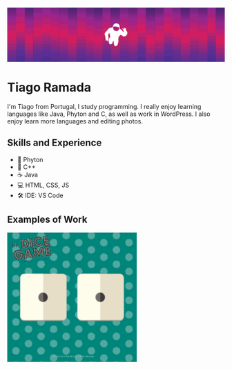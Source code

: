 ![Design and Development](cover.1013170.2400x600.jpg)

# Tiago Ramada
I'm Tiago from Portugal, I study programming. I really enjoy learning languages like Java, Phyton and C, as well as work in WordPress. I also enjoy learn more languages and editing photos. 

## Skills and Experience
* 🐍 Phyton
* 📱 C++
* ☕️ Java
* 💻 HTML, CSS, JS
* 🛠 IDE: VS Code

## Examples of Work
<img src="tenor.gif" width="300" >
